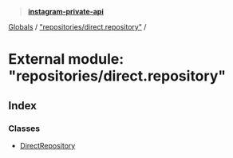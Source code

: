 > **[instagram-private-api](../README.md)**

[Globals](../globals.md) / ["repositories/direct.repository"](_repositories_direct_repository_.md) /

# External module: "repositories/direct.repository"

## Index

### Classes

* [DirectRepository](../classes/_repositories_direct_repository_.directrepository.md)